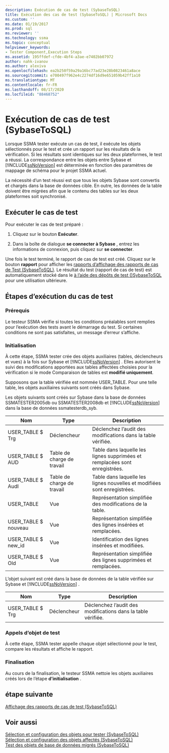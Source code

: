 ```yaml
---
description: Exécution de cas de test (SybaseToSQL)
title: Exécution des cas de test (SybaseToSQL) | Microsoft Docs
ms.custom: ''
ms.date: 01/19/2017
ms.prod: sql
ms.reviewer: ''
ms.technology: ssma
ms.topic: conceptual
helpviewer_keywords:
- Tester Component,Execution Steps
ms.assetid: 195ffdef-cfde-4bf4-a3ae-e7402bb07972
author: nahk-ivanov
ms.author: alexiva
ms.openlocfilehash: ea2b250f59a29a16bc77ad23e28b0823461a8ace
ms.sourcegitcommit: e700497f962e4c2274df16d9e651059b42ff1a10
ms.translationtype: MT
ms.contentlocale: fr-FR
ms.lasthandoff: 08/17/2020
ms.locfileid: "88468752"
---
```

# <a name="running-test-cases-sybasetosql"></a>Exécution de cas de test (SybaseToSQL)
Lorsque SSMA tester exécute un cas de test, il exécute les objets sélectionnés pour le test et crée un rapport sur les résultats de la vérification. Si les résultats sont identiques sur les deux plateformes, le test a réussi. La correspondance entre les objets entre Sybase et [!INCLUDE[ssNoVersion](../../includes/ssnoversion-md.md)] est déterminée en fonction des paramètres de mappage de schéma pour le projet SSMA actuel.  
  
La nécessité d’un test réussi est que tous les objets Sybase sont convertis et chargés dans la base de données cible. En outre, les données de la table doivent être migrées afin que le contenu des tables sur les deux plateformes soit synchronisé.  
  
## <a name="run-test-case"></a>Exécuter le cas de test  
Pour exécuter le cas de test préparé :  
  
1.  Cliquez sur le bouton **Exécuter**.  
  
2.  Dans la boîte de dialogue **se connecter à Sybase** , entrez les informations de connexion, puis cliquez sur **se connecter**.  
  
Une fois le test terminé, le rapport de cas de test est créé. Cliquez sur le bouton **rapport** pour afficher les [rapports d’affichage des rapports de cas de Test &#40;SybaseToSQL&#41;](../../ssma/sybase/viewing-test-case-reports-sybasetosql.md). Le résultat du test (rapport de cas de test) est automatiquement stocké dans le [à l’aide des dépôts de test &#40;&#41;SybaseToSQL ](../../ssma/sybase/using-test-repositories-sybasetosql.md) pour une utilisation ultérieure.  
  
## <a name="test-case-execution-steps"></a>Étapes d’exécution du cas de test  
  
### <a name="prerequisites"></a>Prérequis  
Le testeur SSMA vérifie si toutes les conditions préalables sont remplies pour l’exécution des tests avant le démarrage du test. Si certaines conditions ne sont pas satisfaites, un message d’erreur s’affiche.  
  
### <a name="initialization"></a>Initialisation  
À cette étape, SSMA tester crée des objets auxiliaires (tables, déclencheurs et vues) à la fois sur Sybase et [!INCLUDE[ssNoVersion](../../includes/ssnoversion-md.md)] . Elles autorisent le suivi des modifications apportées aux tables affectées choisies pour la vérification si le mode Comparaison de tables est **modifié uniquement**.  
  
Supposons que la table vérifiée est nommée USER_TABLE. Pour une telle table, les objets auxiliaires suivants sont créés dans Sybase.  
  
Les objets suivants sont créés sur Sybase dans la base de données SSMATESTER2005db ou SSMATESTER2008db et [!INCLUDE[ssNoVersion](../../includes/ssnoversion-md.md)] dans la base de données ssmatesterdb_syb.  
  
|Nom|Type|Description|  
|--------|--------|---------------|  
|USER_TABLE $ Trg|Déclencheur|Déclenchez l’audit des modifications dans la table vérifiée.|  
|USER_TABLE $ AUD|Table de charge de travail|Table dans laquelle les lignes supprimées et remplacées sont enregistrées.|  
|USER_TABLE $ AudI|Table de charge de travail|Table dans laquelle les lignes nouvelles et modifiées sont enregistrées.|  
|USER_TABLE|Vue|Représentation simplifiée des modifications de la table.|  
|USER_TABLE $ nouveau|Vue|Représentation simplifiée des lignes insérées et remplacées.|  
|USER_TABLE $ new_id|Vue|Identification des lignes insérées et modifiées.|  
|USER_TABLE $ Old|Vue|Représentation simplifiée des lignes supprimées et remplacées.|  
  
L’objet suivant est créé dans la base de données de la table vérifiée sur Sybase et [!INCLUDE[ssNoVersion](../../includes/ssnoversion-md.md)] .  
  
|Nom|Type|Description|  
|--------|--------|---------------|  
|USER_TABLE $ Trg|Déclencheur|Déclenchez l’audit des modifications dans la table vérifiée.|  
  
### <a name="test-object-calls"></a>Appels d’objet de test  
À cette étape, SSMA tester appelle chaque objet sélectionné pour le test, compare les résultats et affiche le rapport.  
  
### <a name="finalization"></a>Finalisation  
Au cours de la finalisation, le testeur SSMA nettoie les objets auxiliaires créés lors de l’étape **d’initialisation** .  
  
## <a name="next-step"></a>étape suivante  
[Affichage des rapports de cas de test &#40;SybaseToSQL&#41;](../../ssma/sybase/viewing-test-case-reports-sybasetosql.md)  
  
## <a name="see-also"></a>Voir aussi  
[Sélection et configuration des objets pour tester &#40;SybaseToSQL&#41;](../../ssma/sybase/selecting-and-configuring-objects-to-test-sybasetosql.md)  
[Sélection et configuration des objets affectés &#40;SybaseToSQL&#41;](../../ssma/sybase/selecting-and-configuring-affected-objects-sybasetosql.md)  
[Test des objets de base de données migrés &#40;SybaseToSQL&#41;](../../ssma/sybase/testing-migrated-database-objects-sybasetosql.md)  
  
